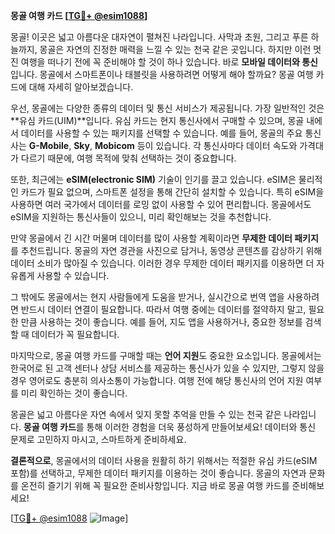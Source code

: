 **몽골 여행 카드 [[TG💪+ @esim1088](https://t.me/s/esim1088)]**

몽골! 이곳은 넓고 아름다운 대자연이 펼쳐진 나라입니다. 사막과 초원, 그리고 푸른 하늘까지, 몽골은 자연의 진정한 매력을 느낄 수 있는 천국 같은 곳입니다. 하지만 이런 멋진 여행을 떠나기 전에 꼭 준비해야 할 것이 하나 있습니다. 바로 **모바일 데이터와 통신**입니다. 몽골에서 스마트폰이나 태블릿을 사용하려면 어떻게 해야 할까요? 몽골 여행 카드에 대해 자세히 알아보겠습니다.

우선, 몽골에는 다양한 종류의 데이터 및 통신 서비스가 제공됩니다. 가장 일반적인 것은 **유심 카드(UIM)**입니다. 유심 카드는 현지 통신사에서 구매할 수 있으며, 몽골 내에서 데이터를 사용할 수 있는 패키지를 선택할 수 있습니다. 예를 들어, 몽골의 주요 통신사는 **G-Mobile**, **Sky**, **Mobicom** 등이 있습니다. 각 통신사마다 데이터 속도와 가격대가 다르기 때문에, 여행 목적에 맞춰 선택하는 것이 중요합니다.

또한, 최근에는 **eSIM(electronic SIM)** 기술이 인기를 끌고 있습니다. eSIM은 물리적인 카드가 필요 없으며, 스마트폰 설정을 통해 간단히 설치할 수 있습니다. 특히 eSIM을 사용하면 여러 국가에서 데이터를 로밍 없이 사용할 수 있어 편리합니다. 몽골에서도 eSIM을 지원하는 통신사들이 있으니, 미리 확인해보는 것을 추천합니다.

만약 몽골에서 긴 시간 머물며 데이터를 많이 사용할 계획이라면 **무제한 데이터 패키지**를 추천드립니다. 몽골의 자연 경관을 사진으로 담거나, 동영상 콘텐츠를 감상하기 위해 데이터 소비가 많아질 수 있습니다. 이러한 경우 무제한 데이터 패키지를 이용하면 더 자유롭게 사용할 수 있습니다.

그 밖에도 몽골에서는 현지 사람들에게 도움을 받거나, 실시간으로 번역 앱을 사용하려면 반드시 데이터 연결이 필요합니다. 따라서 여행 중에는 데이터를 절약하지 말고, 필요한 만큼 사용하는 것이 좋습니다. 예를 들어, 지도 앱을 사용하거나, 중요한 정보를 검색할 때 데이터가 꼭 필요합니다.

마지막으로, 몽골 여행 카드를 구매할 때는 **언어 지원**도 중요한 요소입니다. 몽골에서는 한국어로 된 고객 센터나 상담 서비스를 제공하는 통신사가 있을 수 있지만, 그렇지 않을 경우 영어로도 충분히 의사소통이 가능합니다. 여행 전에 해당 통신사의 언어 지원 여부를 미리 확인하는 것이 좋습니다.

몽골은 넓고 아름다운 자연 속에서 잊지 못할 추억을 만들 수 있는 천국 같은 나라입니다. **몽골 여행 카드**를 통해 이러한 경험을 더욱 풍성하게 만들어보세요! 데이터와 통신 문제로 고민하지 마시고, 스마트하게 준비하세요.

**결론적으로**, 몽골에서의 데이터 사용을 원활히 하기 위해서는 적절한 유심 카드(eSIM 포함)를 선택하고, 무제한 데이터 패키지를 이용하는 것이 좋습니다. 몽골의 자연과 문화를 온전히 즐기기 위해 꼭 필요한 준비사항입니다. 지금 바로 몽골 여행 카드를 준비해보세요!

[[TG💪+ @esim1088](https://t.me/s/esim1088) ![Image](https://i.postimg.cc/Y0z9fWf4/image.png)]